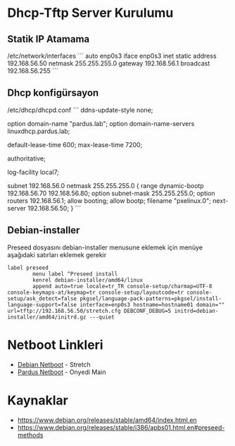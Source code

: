 # Dhcp-Tftp Server Kurulumu
## Statik IP Atamama
/etc/network/interfaces
´´´
auto enp0s3
iface enp0s3 inet static
	address 192.168.56.50
	netmask 255.255.255.0
	gateway 192.168.56.1
	broadcast 192.168.56.255
´´´
## Dhcp konfigürsayon
/etc/dhcp/dhcpd.conf
´´´
ddns-update-style none;

option domain-name "pardus.lab";
option domain-name-servers linuxdhcp.pardus.lab;

default-lease-time 600;
max-lease-time 7200;

authoritative;

log-facility local7;

subnet 192.168.56.0 netmask 255.255.255.0 {
  range dynamic-bootp 192.168.56.70 192.168.56.80;
  option subnet-mask 255.255.255.0;
  option routers 192.168.56.1;
  allow booting;
  allow bootp;
  filename "pxelinux.0";
  next-server 192.168.56.50;
}
´´´
## Debian-installer
  Preseed dosyasını debian-installer menusune eklemek için menüye aşağıdaki satırları eklemek gerekir
```
label preseed
        menu label ^Preseed install
        kenrel debian-installer/amd64/linux
        append auto=true locale=tr_TR console-setup/charmap=UTF-8 console-keymaps-at/keymap=tr console-setup/layoutcode=tr console-setup/ask_detect=false pkgsel/language-pack-patterns=pkgsel/install-language-support=false interface=enp0s3 hostname=hostname01 domain="" url=tftp://192.168.56.50/stretch.cfg DEBCONF_DEBUG=5 initrd=debian-installer/amd64/initrd.gz ---quiet
```
# Netboot Linkleri
* [Debian Netboot](ftp.debian.org/debian/dists/stretch/main/installer-amd64/current/images/netboot/netboot.tar.gz) - Stretch
* [Pardus Netboot](http://depo.pardus.org.tr/pardus/dists/onyedi/main/installer-amd64/current/images/netboot/netboot.tar.gz) - Onyedi Main
# Kaynaklar
* https://www.debian.org/releases/stable/amd64/index.html.en
* https://www.debian.org/releases/stable/i386/apbs01.html.en#preseed-methods

